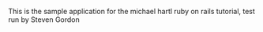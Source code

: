This is the sample application for the michael hartl ruby on rails tutorial, test run by Steven Gordon
